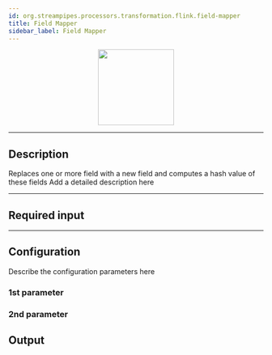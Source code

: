 ```yaml
---
id: org.streampipes.processors.transformation.flink.field-mapper
title: Field Mapper
sidebar_label: Field Mapper
---
```




<p align="center"> 
    <img src="/img/pipeline-elements/org.streampipes.processors.transformation.flink.field-mapper/icon.png" width="150px;" class="pe-image-documentation"/>
</p>

***

## Description

Replaces one or more field with a new field and computes a hash value of these fields
Add a detailed description here

***

## Required input


***

## Configuration

Describe the configuration parameters here

### 1st parameter


### 2nd parameter

## Output